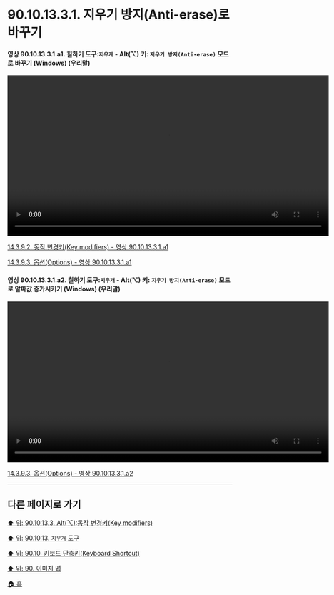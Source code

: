 # 90.10.13.3.1. 지우기 방지(Anti-erase)로 바꾸기

<a id="90-10-13-03-01-a1"></a>

#### 영상 90.10.13.3.1.a1. 칠하기 도구:`지우개` - Alt(⌥) 키: `지우기 방지(Anti-erase)` 모드로 바꾸기 (Windows) (우리말)
<video controls="controls" width="720" src="https://github.com/wonder13662/gimp/assets/15767104/d5305e7f-9d2e-4dc9-a676-c61f1f44121e"></video>

[14.3.9.2. 동작 변경키(Key modifiers) - 영상 90.10.13.3.1.a1](./14-03-09-02-key_modifiers.md#90-10-13-03-01-a1)

[14.3.9.3. 옵션(Options) - 영상 90.10.13.3.1.a1](./14-03-09-03-options.md#90-10-13-03-01-a1)

<a id="90-10-13-03-01-a2"></a>

#### 영상 90.10.13.3.1.a2. 칠하기 도구:`지우개` - Alt(⌥) 키: `지우기 방지(Anti-erase)` 모드로 알파값 증가시키기 (Windows) (우리말)
<video controls="controls" width="720" src="https://github.com/wonder13662/gimp/assets/15767104/541fde5e-f2f2-40f7-bdd1-be63e415332a"></video>

[14.3.9.3. 옵션(Options) - 영상 90.10.13.3.1.a2](./14-03-09-03-options.md#90-10-13-03-01-a2)

***

## 다른 페이지로 가기

[⬆️ 위: 90.10.13.3. Alt(⌥):동작 변경키(Key modifiers)](./90-10-13-03-00-key_modifier-alt.md)

[⬆️ 위: 90.10.13. `지우개` 도구](./90-10-13-00-eraser.md)

[⬆️ 위: 90.10. 키보드 단축키(Keyboard Shortcut)](./90-10-00-keyboard_shortcut.md)

[⬆️ 위: 90. 이미지 맵](./90-00-image-map.md)

[🏠 홈](./00-home.md)